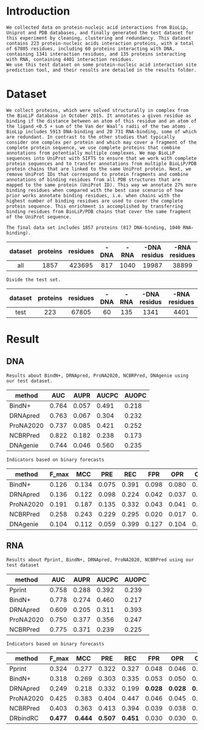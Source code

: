 # Introduction

    We collected data on protein-nucleic acid interactions from BioLip, Uniprot and PDB databases, and finally generated the test dataset for this experiment by cleaning, clustering and redundancy. This dataset contains 223 protein-nucleic acids interaction proteins, with a total of 67805 residues, including 60 proteins interacting with DNA, containing 1341 interaction residues, and 135 proteins interacting with RNA, containing 4401 interaction residues.  
    We use this test dataset on some protein-nucleic acid interaction site prediction tool, and their results are detailed in the results folder.

# Dataset

    We collect proteins, which were solved structurally in complex from the BioLiP database in October 2015. It annotates a given residue as binding if the distance between an atom of this residue and an atom of the ligand <0.5 + sum of the Van der Waal’s radii of the two atoms . BioLip includes 5913 DNA-binding and 20 731 RNA-binding, some of which are redundant. In contrast to the other studies that typically consider one complex per protein and which may cover a fragment of the complete protein sequence, we use complete proteins that combine annotations from potentially multiple complexes. We map BioLiP sequences into UniProt with SIFTS to ensure that we work with complete protein sequences and to transfer annotations from multiple BioLiP/PDB protein chains that are linked to the same UniProt protein. Next, we remove UniProt IDs that correspond to protein fragments and combine annotations of binding residues from all PDB structures that are mapped to the same protein (UniProt ID). This way we annotate 27% more binding residues when compared with the best case scenario of how prior works annotate binding residues, i.e. when chains with the highest number of binding residues are used to cover the complete protein sequence. This enrichment is accomplished by transferring binding residues from BioLiP/PDB chains that cover the same fragment of the UniProt sequence.
	
    The final data set includes 1857 proteins (817 DNA-binding, 1040 RNA-binding). 

|dataset|proteins|residues|-DNA|-RNA|-DNA residus|-RNA residues|
| :-------: | :--------: | :--------: | :----: | :----: | :------------: | :-------------: |
|all|1857|423695|817|1040|19987|38899|

    Divide the test set.

|dataset|proteins|residues|-DNA|-RNA|-DNA residus|-RNA residues|
| :-------: | :--------: | :--------: | :----: | :----: | :------------: | :-------------: |
|test|223|67805|60|135|1341|4401|

# Result

## DNA

    Results about BindN+, DRNApred, ProNA2020, NCBRPred, DNAgenie using our test dataset.

|method|AUC|AUPR|AUCPC|AUOPC|
| -----------| -------| -------| -------| -------|
|BindN+|0.764|0.057|0.491|0.218|
|DRNApred|0.763|0.067|0.304|0.232|
|ProNA2020|0.737|0.085|0.421|0.252|
|NCBRPred|0.822|0.182|0.238|0.173|
|DNAgenie|0.744|0.046|0.560|0.235|

    Indicators based on binary forecasts

|method|F_max|MCC|PRE|REC|FPR|OPR|CPR|REC/FPR|REC/OPR|REC/CPR|
| -----------| -------| -------| ---------| -------| -------| -------| -------| ---------| ---------| ---------|
|BindN+|0.126|0.134|0.075|0.391|0.098|0.080|0.354|4.007|4.905|1.103|
|DRNApred|0.136|0.122|0.098|0.224|0.042|0.037|0.112|5.376|6.083|2.011|
|ProNA2020|0.191|0.187|0.135<br />|0.332|0.043|0.041|0.069|7.704|8.034|4.842|
|NCBRPred|0.258|0.243|0.229|0.295|0.020|0.017|0.069|14.680|17.646|4.294|
|DNAgenie|0.104|0.112|0.059|0.399|0.127|0.104|0.469|3.134|3.853|0.850|

## RNA

    Results about Pprint, BindN+, DRNApred, ProNA2020, NCBRPred using our test dataset

|method|AUC|AUPR|AUCPC|AUOPC|
| -----------| -------| -------| -------| -------|
|Pprint|0.758|0.288|0.392|0.239|
|BindN+|0.778|0.274|0.460|0.217|
|DRNApred|0.609|0.205|0.311|0.393|
|ProNA2020|0.750|0.377|0.356|0.247|
|NCBRPred|0.775|0.371|0.239|0.225|

    Indicators based on binary forecasts

|method|F_max|MCC|PRE|REC|FPR|OPR|CPR|REC/FPR|REC/OPR|REC/CPR|
| -----------| -----------------| -----------------| -----------------| -----------------| -----------------| -----------------| -----------------| ------------------| ------------------| ------------------|
|Pprint|0.324|0.277|0.322|0.327|0.048|0.046|0.138|6.842|7.115|2.366|
|BindN+|0.318|0.269|0.303|0.335|0.053|0.050|0.245|6.273|6.764|1.369|
|DRNApred|0.249|0.218|0.332|0.199|**0.028**|**0.028**|**0.010**|7.175|7.085|**19.277**|
|ProNA2020|0.425|0.383|0.404|0.447|0.046|0.045|0.078|9.778|9.919|5.748|
|NCBRPred|0.403|0.363|0.413|0.394|0.039|0.038|0.079|10.147|10.362|5.011|
|DRbindRC|**0.477**|**0.444**|**0.507**|**0.451**|0.030|0.030|0.051|**14.825**|**15.029**|8.873|
